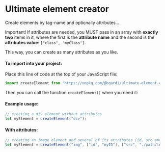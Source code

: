 # Ultimate element creator

Create elements by tag-name and optionally attributes...

Important!
If attributes are needed, you MUST pass in an array with **exactly two** items in it, where the first is the **attribute name** and the second is the **attributes value**: `["class", "myClass"]`.

This way, you can create as many attributes as you like.

#### To import into your project:
Place this line of code at the top of your JavaScript file:
```javascript
import createElement from "https://unpkg.com/@bqardi/ultimate-element-creator@1.0.0/index.js";
```

Then you can call the function `createElement()` when you need it:

#### Example usage:
```javascript
// creating a div element without attributes
let myElement = createElement("div");
```

#### With attributes:

```javascript
// creating an image element and several of its attributes (id, src and alt)
let myElement = createElement("img", ["id", "myID"], ["src", "./path/to/file"], ["alt", "This is my image"]);
```